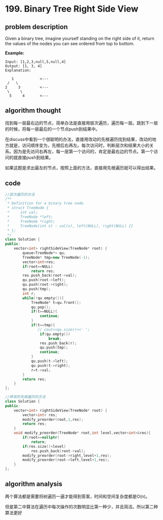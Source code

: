 # 199. Binary Tree Right Side View

## problem description

Given a binary tree, imagine yourself standing on the right side of it, return the values of the nodes you can see ordered from top to bottom.

**Example:**

```text
Input: [1,2,3,null,5,null,4]
Output: [1, 3, 4]
Explanation:

   1            <---
 /   \
2     3         <---
 \     \
  5     4       <---
```

## algorithm thought

找到每一层最右边的节点，简单办法是直接用层次遍历，遍历每一层。跳到下一层的时候，将每一层最后的一个节点push到结果中。

在discuss中看到一个很聪明的办法，直接用改动的先根遍历找到结果，改动的地方就是，访问顺序变为，先根后右再左。每次访问时，判断层次和结果大小的关系。因为是先访问右再左，每一层第一个访问的，肯定是最右边的节点。第一个访问的就直接push到结果。

如果这题是求出最左的节点，按照上面的方法，直接用先根遍历就可以得出结果。

## code

```cpp
//层次遍历的方法
/**
 * Definition for a binary tree node.
 * struct TreeNode {
 *     int val;
 *     TreeNode *left;
 *     TreeNode *right;
 *     TreeNode(int x) : val(x), left(NULL), right(NULL) {}
 * };
 */
class Solution {
public:
    vector<int> rightSideView(TreeNode* root) {
        queue<TreeNode*> qu;
        TreeNode* tmp=new TreeNode(-1);
        vector<int>res;
        if(root==NULL)
            return res;
        res.push_back(root->val);
        qu.push(root->left);
        qu.push(root->right);
        qu.push(tmp);
        int r;
        while(!qu.empty()){
            TreeNode* t=qu.front();
            qu.pop();
            if(t==NULL){
                continue;
            }
            if(t==tmp){
               // cout<<qu.size()<<' ';
                if(qu.empty())
                    break;
                res.push_back(r);
                qu.push(tmp);
                continue;
            }
            qu.push(t->left);
            qu.push(t->right);
            r=t->val;
        }
        return res;
    }
};

//修改的先根遍历的方法
class Solution {
public:
    vector<int> rightSideView(TreeNode* root) {
        vector<int> res;
        modify_preorder(root,1,res);
        return res;
    }
    void modify_preorder(TreeNode* root,int level,vector<int>&res){
        if(root==nullptr)
            return;
        if(res.size()<level)
            res.push_back(root->val);
        modify_preorder(root->right,level+1,res);
        modify_preorder(root->left,level+1,res);
    }  
};
```

## algorithm analysis

两个算法都是需要将树遍历一遍才能得到答案，时间和空间复杂度都是O\(n\)。

但是第二中算法在遍历中每次操作的次数明显比第一种少，并且简洁。所以第二种算法更好


